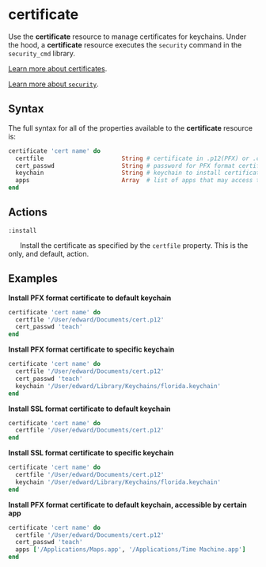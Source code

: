 certificate
=========

Use the **certificate** resource to manage certificates for keychains.
Under the hood, a **certificate** resource executes the `security`
command in the `security_cmd` library.

[Learn more about certificates](https://developer.apple.com/library/content/documentation/Security/Conceptual/cryptoservices/KeyManagementAPIs/KeyManagementAPIs.html).

[Learn more about `security`](https://developer.apple.com/legacy/library/documentation/Darwin/Reference/ManPages/man1/security.1.html).

Syntax
------

The full syntax for all of the properties available to the **certificate** resource
is:

```ruby
certificate 'cert name' do
  certfile                      String # certificate in .p12(PFX) or .cer(SSl certificate file) format
  cert_passwd                   String # password for PFX format certificate file
  keychain                      String # keychain to install certificate to
  apps                          Array  # list of apps that may access the imported key
end
```

Actions
-------

`:install`

&nbsp;&nbsp;&nbsp;&nbsp;&nbsp;&nbsp;Install the certificate as specified by
the `certfile` property. This is the only, and default, action.


Examples
--------

**Install PFX format certificate to default keychain**

```ruby
certificate 'cert name' do
  certfile '/User/edward/Documents/cert.p12'
  cert_passwd 'teach'
end
```

**Install PFX format certificate to specific keychain**

```ruby
certificate 'cert name' do
  certfile '/User/edward/Documents/cert.p12'
  cert_passwd 'teach'
  keychain '/User/edward/Library/Keychains/florida.keychain'
end
```

**Install SSL format certificate to default keychain**

```ruby
certificate 'cert name' do
  certfile '/User/edward/Documents/cert.p12'
end
```

**Install SSL format certificate to specific keychain**

```ruby
certificate 'cert name' do
  certfile '/User/edward/Documents/cert.p12'
  keychain '/User/edward/Library/Keychains/florida.keychain'
end
```

**Install PFX format certificate to default keychain, accessible by certain app**
```ruby
certificate 'cert name' do
  certfile '/User/edward/Documents/cert.p12'
  cert_passwd 'teach'
  apps ['/Applications/Maps.app', '/Applications/Time Machine.app']
end
```